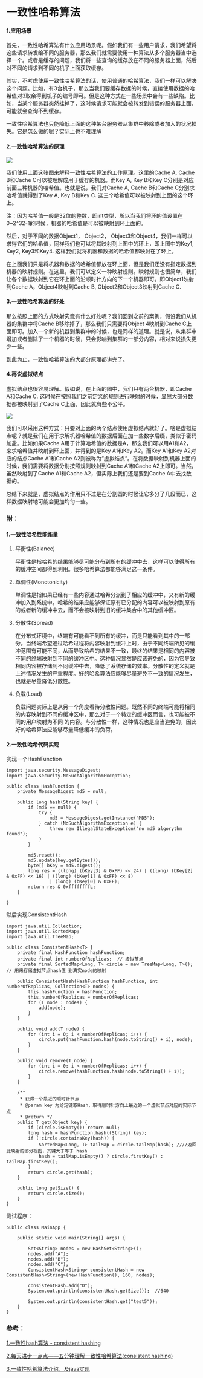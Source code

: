 # 一致性哈希算法

#### 1.应用场景

首先，一致性哈希算法有什么应用场景呢。假如我们有一些用户请求，我们希望将这些请求转发给不同的服务器，那么我们就需要使用一种算法从多个服务器当中选择一个。或者是缓存的问题，我们将一些查询的缓存放在不同的服务器上面，然后对不同的请求到不同的机子上面获取缓存。

其实，不考虑使用一致性哈希算法的话，使用普通的哈希算法，我们一样可以解决这个问题。比如，有3台机子，那么当我们要缓存数据的时候，直接使用数据的哈希值对3取余得到机子的编号即可。但是这种方式在一些场景中会有一些缺陷。比如，当某个服务器突然挂掉了，这时候请求可能就会被转发到错误的服务器上面，可能就会查询不到缓存。

一致性哈希算法也只能降低上面的这种某台服务器从集群中移除或者加入的状况损失。它是怎么做的呢？实际上也不难理解

#### 2.一致性哈希算法的原理

![](http://www.codeproject.com/KB/recipes/lib-conhash/cache.JPG)

我们使用上面这张图来解释一致性哈希算法的工作原理。这里的Cache A, Cache B和Cache C可以被理解成用于缓存的机器。而Key A, Key B和Key C分别是对应前面三种机器的哈希值。也就是说，我们对Cache A, Cache B和Cache C分别求哈希值就得到了Key A, Key B和Key C. 这三个哈希值可以被映射到上面的这个环上。

注：因为哈希值一般是32位的整数，即int类型，所以当我们将环的值设置在0~2^32-1的时候，机器的哈希值是可以被映射到环上面的。

然后，对于不同的数据Object1， Object2， Object3和Object4，我们一样可以求得它们的哈希值，同样我们也可以将其映射到上图中的环上，即上图中的Key1, Key2, Key3和Key4. 这样我们就将机器和数据的哈希值都映射在了环上。

在上面我们只是将机器和数据的哈希值都放在环上面，但是我们还没有指定数据到机器的映射规则。在这里，我们可以定义一种映射规则。映射规则也很简单，我们让各个数据映射到它在环上面的沿顺时针方向的下一个机器即可。即Object1映射到Cache A，Object4映射到Cache B, Object2和Object3映射到Cache C. 

#### 3.一致性哈希算法的好处

那么按照上面的方式映射究竟有什么好处呢？我们回到之前的案例，假设我们从机器的集群中将Cache B移除掉了，那么我们只需要将Object 4映射到Cache C上面即可。加入一个新的机器到集群中的时候，也是同样的道理。就是说，从集群中增加或者删除了一个机器的时候，只会影响到集群的一部分内容，相对来说损失更少一些。

到此为止，一致性哈希算法的大部分原理都讲完了。

#### 4.再说虚拟结点

虚拟结点也很容易理解。假如说，在上面的图中，我们只有两台机器，即Cache A和Cache C. 这时候在按照我们之前定义的规则进行映射的时候，显然大部分数据都被映射到了Cache C上面，因此就有些不公平。

![](http://www.codeproject.com/KB/recipes/lib-conhash/virtual.JPG)

我们可以采用这种方式：只要对上面的两个结点使用虚拟结点就好了。啥是虚拟结点呢？就是我们在用于求解机器哈希值的数据后面在加一些数字后缀，类似于密码加盐。比如如果Cache A用于计算哈希值的数据是A，那么我们可以用A1和A2，来求哈希值并映射到环上面，并得到的是Key A1和Key A2。而Key A1和Key A2对应的结点Cache A1和Cache A2则被称为“虚拟结点”。在将数据映射到机器上面的时候，我们需要将数据分别按照规则映射到Cache A1和Cache A2上即可。当然，虽然映射到了Cache A1和Cache A2，但实际上我们还是要到Cache A中去找数据的。

总结下来就是，虚拟结点的作用只不过是在分割圆的时候让它多分了几段而已，这样数据映射地可能会更加均匀一些。

### 附：

#### 1.一致性哈希性能衡量

1. 平衡性(Balance)

    平衡性是指哈希的结果能够尽可能分布到所有的缓冲中去，这样可以使得所有的缓冲空间都得到利用。很多哈希算法都能够满足这一条件。

2. 单调性(Monotonicity)

    单调性是指如果已经有一些内容通过哈希分派到了相应的缓冲中，又有新的缓冲加入到系统中。哈希的结果应能够保证原有已分配的内容可以被映射到原有的或者新的缓冲中去，而不会被映射到旧的缓冲集合中的其他缓冲区。 

3. 分散性(Spread)

    在分布式环境中，终端有可能看不到所有的缓冲，而是只能看到其中的一部分。当终端希望通过哈希过程将内容映射到缓冲上时，由于不同终端所见的缓冲范围有可能不同，从而导致哈希的结果不一致，最终的结果是相同的内容被不同的终端映射到不同的缓冲区中。这种情况显然是应该避免的，因为它导致相同内容被存储到不同缓冲中去，降低了系统存储的效率。分散性的定义就是上述情况发生的严重程度。好的哈希算法应能够尽量避免不一致的情况发生，也就是尽量降低分散性。 

4. 负载(Load)

    负载问题实际上是从另一个角度看待分散性问题。既然不同的终端可能将相同的内容映射到不同的缓冲区中，那么对于一个特定的缓冲区而言，也可能被不同的用户映射为不同 的内容。与分散性一样，这种情况也是应当避免的，因此好的哈希算法应能够尽量降低缓冲的负荷。

#### 2.一致性哈希代码实现

实现一个HashFunction

	import java.security.MessageDigest;
	import java.security.NoSuchAlgorithmException;
	
	public class HashFunction {
	    private MessageDigest md5 = null;
	
	    public long hash(String key) {
	        if (md5 == null) {
	            try {
	                md5 = MessageDigest.getInstance("MD5");
	            } catch (NoSuchAlgorithmException e) {
	                throw new IllegalStateException("no md5 algorythm found");
	            }
	        }
	
	        md5.reset();
	        md5.update(key.getBytes());
	        byte[] bKey = md5.digest();
	        long res = ((long) (bKey[3] & 0xFF) << 24) | ((long) (bKey[2] & 0xFF) << 16) | ((long) (bKey[1] & 0xFF) << 8)
	                | (long) (bKey[0] & 0xFF);
	        return res & 0xffffffffL;
	    }
	
	}

然后实现ConsistentHash<T>

	import java.util.Collection;
	import java.util.SortedMap;
	import java.util.TreeMap;
	
	public class ConsistentHash<T> {
	    private final HashFunction hashFunction;
	    private final int numberOfReplicas;  // 虚拟节点
	    private final SortedMap<Long, T> circle = new TreeMap<Long, T>();   // 用来存储虚拟节点hash值 到真实node的映射
	
	    public ConsistentHash(HashFunction hashFunction, int numberOfReplicas, Collection<T> nodes) {
	        this.hashFunction = hashFunction;
	        this.numberOfReplicas = numberOfReplicas;
	        for (T node : nodes) {
	            add(node);
	        }
	    }
	
	    public void add(T node) {
	        for (int i = 0; i < numberOfReplicas; i++) {
	            circle.put(hashFunction.hash(node.toString() + i), node); 
	        }
	    }
	
	    public void remove(T node) {
	        for (int i = 0; i < numberOfReplicas; i++) {
	            circle.remove(hashFunction.hash(node.toString() + i));
	        }
	    }
	
	    /**
	     * 获得一个最近的顺时针节点
	     * @param key 为给定键取Hash，取得顺时针方向上最近的一个虚拟节点对应的实际节点
	     * @return */
	    public T get(Object key) {
	        if (circle.isEmpty()) return null;
	        long hash = hashFunction.hash((String) key);
	        if (!circle.containsKey(hash)) {
	            SortedMap<Long, T> tailMap = circle.tailMap(hash); ////返回此映射的部分视图，其键大于等于 hash
	            hash = tailMap.isEmpty() ? circle.firstKey() : tailMap.firstKey();
	        }
	        return circle.get(hash);
	    }
	    
	    public long getSize() {
	        return circle.size();
	    }
	}

测试程序：

	public class MainApp {
	
	    public static void main(String[] args) {
	
	        Set<String> nodes = new HashSet<String>();
	        nodes.add("A");
	        nodes.add("B");
	        nodes.add("C");
	        ConsistentHash<String> consistentHash = new ConsistentHash<String>(new HashFunction(), 160, nodes);
	
	        consistentHash.add("D");
	        System.out.println(consistentHash.getSize());  //640
	
	        System.out.println(consistentHash.get("test5"));
	    }
	}

### 参考：

[1.一致性hash算法 - consistent hashing](http://blog.csdn.net/sparkliang/article/details/5279393)

[2.每天进步一点点——五分钟理解一致性哈希算法(consistent hashing)](http://blog.csdn.net/cywosp/article/details/23397179)

[3.一致性哈希算法介绍，及java实现](http://www.cnblogs.com/hupengcool/p/3659016.html)